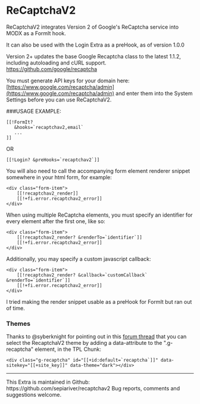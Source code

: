 # ReCaptchaV2
ReCaptchaV2 integrates Version 2 of Google's ReCaptcha service into MODX as a FormIt hook.

It can also be used with the Login Extra as a preHook, as of version 1.0.0

Version 2+ updates the base Google Recaptcha class to the latest 1.1.2, including autoloading and cURL support. https://github.com/google/recaptcha

You must generate API keys for your domain here: [https://www.google.com/recaptcha/admin](https://www.google.com/recaptcha/admin)
and enter them into the System Settings before you can use ReCaptchaV2.

###USAGE EXAMPLE:

```
[[!FormIt?
   &hooks=`recaptchav2,email`
   ...
]]
```

OR
```
[[!Login? &preHooks=`recaptchav2`]]
```

You will also need to call the accompanying form element renderer snippet somewhere in your html form, for example:

```
<div class="form-item">
    [[!recaptchav2_render]]
    [[!+fi.error.recaptchav2_error]]
</div>
```

When using multiple ReCaptcha elements, you must specify an identifier for every element after the first one, like so:

```
<div class="form-item">
    [[!recaptchav2_render? &renderTo=`identifier`]]
    [[!+fi.error.recaptchav2_error]]
</div>
```

Additionally, you may specify a custom javascript callback:

```
<div class="form-item">
    [[!recaptchav2_render? &callback=`customCallback` &renderTo=`identifier`]]
    [[!+fi.error.recaptchav2_error]]
</div>
```

I tried making the render snippet usable as a preHook for FormIt but ran out of time. 

### Themes

Thanks to @syberknight for pointing out in this [forum thread](https://forums.modx.com/thread/99538/recaptcha-v2-how-to-change-it-039-s-theme#dis-post-538291) that you can select the RecaptchaV2 theme by adding a data-attribute to the ".g-recaptcha" element, in the TPL Chunk:

```
<div class="g-recaptcha" id="[[+id:default=`recaptcha`]]" data-sitekey="[[+site_key]]" data-theme="dark"></div>
```

<hr>
This Extra is maintained in Github: https://github.com/sepiariver/recaptchav2
Bug reports, comments and suggestions welcome.
